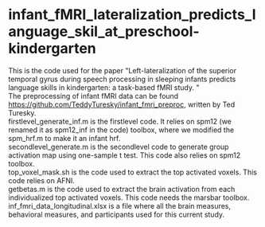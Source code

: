 # infant_fMRI_lateralization_predicts_language_skil_at_preschool-kindergarten
This is the code used for the paper "Left-lateralization of the superior temporal gyrus during speech processing in sleeping infants predicts language skills in kindergarten: a task-based fMRI study. "   
The preprocessing of infant fMRI data can be found https://github.com/TeddyTuresky/infant_fmri_preproc, written by Ted Turesky.    
firstlevel_generate_inf.m is the firstlevel code. It relies on spm12 (we renamed it as spm12_inf in the code) toolbox, where we modified the spm_hrf.m to make it an infant hrf.  
secondlevel_generate.m is the secondlevel code to generate group activation map using one-sample t test. This code also relies on spm12 toolbox.   
top_voxel_mask.sh is the code used to extract the top activated voxels. This code relies on AFNI.  
getbetas.m is the code used to extract the brain activation from each individualized top activated voxels. This code needs the marsbar toolbox.   
inf_fmri_data_longitudinal.xlsx is a file where all the brain measures, behavioral measures, and participants used for this current study.   
